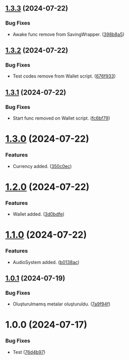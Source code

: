 ## [1.3.3](https://github.com/boshphelm/com.boshphelm/compare/v1.3.2...v1.3.3) (2024-07-22)


### Bug Fixes

* Awake func remove from SavingWrapper. ([398b8a5](https://github.com/boshphelm/com.boshphelm/commit/398b8a5dfa4914ace1cd029bc1880362f259fc13))

## [1.3.2](https://github.com/boshphelm/com.boshphelm/compare/v1.3.1...v1.3.2) (2024-07-22)


### Bug Fixes

* Test codes remove from Wallet script. ([676f933](https://github.com/boshphelm/com.boshphelm/commit/676f933a809ec015db5b263c82a6e32b1d456640))

## [1.3.1](https://github.com/boshphelm/com.boshphelm/compare/v1.3.0...v1.3.1) (2024-07-22)


### Bug Fixes

* Start func removed on Wallet script. ([fc6bf79](https://github.com/boshphelm/com.boshphelm/commit/fc6bf7984b8f7337be2f258ad411e737a3c7ee37))

# [1.3.0](https://github.com/boshphelm/com.boshphelm/compare/v1.2.0...v1.3.0) (2024-07-22)


### Features

* Currency added. ([350c0ec](https://github.com/boshphelm/com.boshphelm/commit/350c0ec96ccb39be87ba3646732f0e774516f913))

# [1.2.0](https://github.com/boshphelm/com.boshphelm/compare/v1.1.0...v1.2.0) (2024-07-22)


### Features

* Wallet added. ([3d0bdfe](https://github.com/boshphelm/com.boshphelm/commit/3d0bdfe9c1491059b9e6d93dbc170676b9bca16b))

# [1.1.0](https://github.com/boshphelm/com.boshphelm/compare/v1.0.1...v1.1.0) (2024-07-22)


### Features

* AudioSystem added. ([b0138ac](https://github.com/boshphelm/com.boshphelm/commit/b0138ace1783972a7df05a8893751777ff124f57))

## [1.0.1](https://github.com/boshphelm/com.boshphelm/compare/v1.0.0...v1.0.1) (2024-07-19)


### Bug Fixes

* Oluşturulmamış metalar oluşturuldu. ([7a9f94f](https://github.com/boshphelm/com.boshphelm/commit/7a9f94f0e28a99d5821fcc430b9c403dbbe3e4b1))

# 1.0.0 (2024-07-17)


### Bug Fixes

* Test ([76d4b97](https://github.com/boshphelm/com.boshphelm/commit/76d4b97e3ba875719688d05b3f5955b83c57511c))
